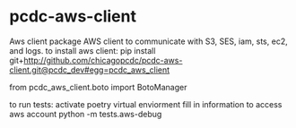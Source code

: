 # pcdc-aws-client
Aws client package
AWS client to communicate with S3, SES, iam, sts, ec2, and logs.
to install aws client:
pip install git+http://github.com/chicagopcdc/pcdc-aws-client.git@pcdc_dev#egg=pcdc_aws_client

from pcdc_aws_client.boto import BotoManager

to run tests:
activate poetry virtual enviorment
fill in information to access aws account
python -m tests.aws-debug
